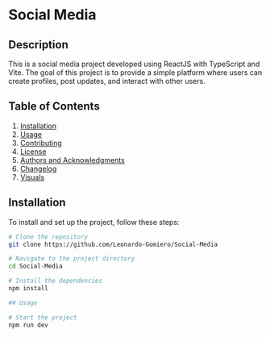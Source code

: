 # Social Media

## Description
This is a social media project developed using ReactJS with TypeScript and Vite. The goal of this project is to provide a simple platform where users can create profiles, post updates, and interact with other users.

## Table of Contents
1. [Installation](#installation)
2. [Usage](#usage)
3. [Contributing](#contributing)
4. [License](#license)
5. [Authors and Acknowledgments](#authors-and-acknowledgments)
6. [Changelog](#changelog)
7. [Visuals](#visuals)

## Installation
To install and set up the project, follow these steps:

```bash
# Clone the repository
git clone https://github.com/Leonardo-Gomiero/Social-Media

# Navigate to the project directory
cd Social-Media

# Install the dependencies
npm install

## Usage

# Start the project
npm run dev
